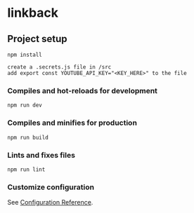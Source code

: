 # linkback

## Project setup
```
npm install

create a .secrets.js file in /src
add export const YOUTUBE_API_KEY="<KEY_HERE>" to the file

```

### Compiles and hot-reloads for development
```
npm run dev
```

### Compiles and minifies for production
```
npm run build
```

### Lints and fixes files
```
npm run lint
```

### Customize configuration
See [Configuration Reference](https://cli.vuejs.org/config/).
